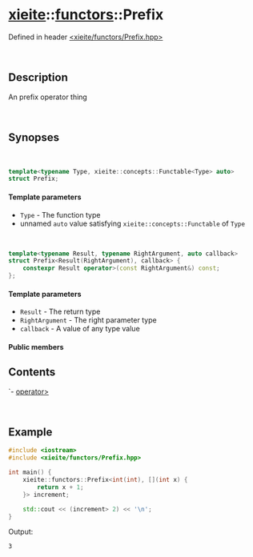 # [xieite](../xieite.md)\:\:[functors](../functors.md)\:\:Prefix
Defined in header [<xieite/functors/Prefix.hpp>](../../include/xieite/functors/Prefix.hpp)

&nbsp;

## Description
An prefix operator thing

&nbsp;

## Synopses

&nbsp;

```cpp
template<typename Type, xieite::concepts::Functable<Type> auto>
struct Prefix;
```
#### Template parameters
- `Type` - The function type
- unnamed `auto` value satisfying `xieite::concepts::Functable` of `Type`

&nbsp;

```cpp
template<typename Result, typename RightArgument, auto callback>
struct Prefix<Result(RightArgument), callback> {
    constexpr Result operator>(const RightArgument&) const;
};
```
#### Template parameters
- `Result` - The return type
- `RightArgument` - The right parameter type
- `callback` - A value of any type value
#### Public members
## Contents
`- <a href="./Prefix/operatorMode.md">operator></a>

&nbsp;

## Example
```cpp
#include <iostream>
#include <xieite/functors/Prefix.hpp>

int main() {
    xieite::functors::Prefix<int(int), [](int x) {
        return x + 1;
    }> increment;

    std::cout << (increment> 2) << '\n';
}
```
Output:
```
3
```
